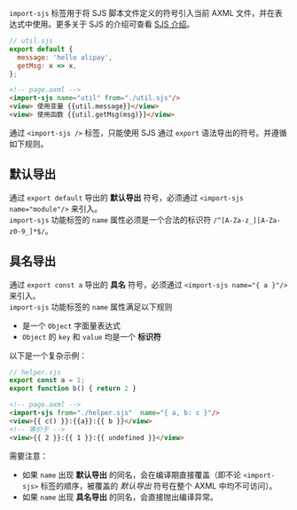 `import-sjs` 标签用于将 SJS 脚本文件定义的符号引入当前 AXML 文件，并在表达式中使用。更多关于 SJS 的介绍可查看 [SJS 介绍](https://opendocs.alipay.com/mini/framework/sjs)。
```javascript
// util.sjs
export default {
  message: 'hello alipay',
  getMsg: x => x,
};
```
```html
<!-- page.axml -->
<import-sjs name="util" from="./util.sjs"/>
<view> 使用变量 {{util.message}}</view>
<view> 使用函数 {{util.getMsg(msg)}}</view>
```

通过 `<import-sjs />` 标签，只能使用 SJS 通过 `export` 语法导出的符号。并遵循如下规则。
## 默认导出
通过 `export default` 导出的 **默认导出** 符号，必须通过 `<import-sjs name="module"/>` 来引入。<br />`import-sjs` 功能标签的 `name` 属性必须是一个合法的标识符 `/^[A-Za-z_][A-Za-z0-9_]*$/`。


## 具名导出
通过 `export const a` 导出的 **具名** 符号，必须通过 `<import-sjs name="{ a }"/>` 来引入。<br />`import-sjs` 功能标签的 `name` 属性满足以下规则

- 是一个 `Object` 字面量表达式
- `Object` 的 `key` 和 `value` 均是一个 **标识符**

以下是一个复杂示例：
```javascript
// helper.sjs
export const a = 1;
export function b() { return 2 }
```
```html
<!-- page.axml -->
<import-sjs from="./helper.sjs"  name="{ a, b: c }"/>
<view>{{ c() }}:{{a}}:{{ b }}</view>
<!-- 等价于 -->
<view>{{ 2 }}:{{ 1 }}:{{ undefined }}</view>
```

需要注意：

- 如果 `name` 出现 **默认导出** 的同名，会在编译期直接覆盖（即不论 `<import-sjs>` 标签的顺序，被覆盖的 _默认导出_ 符号在整个 AXML 中均不可访问）。
- 如果 `name` 出现 **具名导出** 的同名，会直接抛出编译异常。
